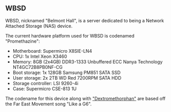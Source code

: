## WBSD

WBSD, nicknamed "Belmont Hall", is a server dedicated to being a Network Attached Storage (NAS) device.

The current hardware platform used for WBSD is codenamed "Promethazine":

- Motherboard: Supermicro X8SIE-LN4
- CPU: 1x Intel Xeon X3460
- Memory: 8GB (2x4GB) DDR3-1333 Unbuffered ECC Nanya Technology NT4GC72B8PB0NF-CG
- Boot storage: 1x 128GB Samsung PM851 SATA SSD
- User storage: 2x 2TB WD Red 7200RPM SATA HDD
- Storage controller: LSI 9260-4i
- Case: Supermicro CSE-813 1U

The codename for this device along with ["Dextromethorphan"](../pc_dxm) are based off the Far East Movement song "Like a G6".